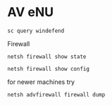 # AV eNU

```
sc query windefend
```

Firewall

```
netsh firewall show state

netsh firewall show config
```

for newer machines try

```
netsh advfirewall firewall dump
```

